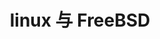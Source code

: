 ---
layout: post
title: linux 与 FreeBSD
categories: [linux, freeBSD]
description: linux 与 FreeBSD
keywords: linux, freeBSD
---